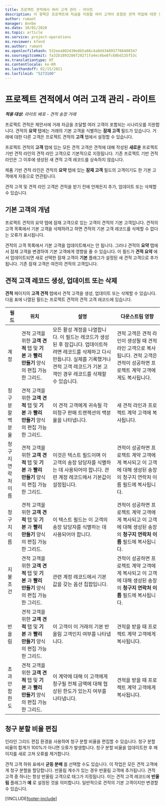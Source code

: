```yaml
---
title: 프로젝트 견적에서 여러 고객 관리 - 라이트
description: 이 항목은 프로젝트에 자금을 지원할 여러 고객이 포함된 견적 작업에 대한 정보를 제공합니다. (Sales)
author: rumant
manager: Annbe
ms.date: 10/01/2020
ms.topic: article
ms.service: project-operations
ms.reviewer: kfend
ms.author: rumant
ms.openlocfilehash: 532eea802430e8b5a66c4a0d4348937708400347
ms.sourcegitcommit: fa32b1893286f20271fa4ec4be8fc68bd135f53c
ms.translationtype: HT
ms.contentlocale: ko-KR
ms.lasthandoff: 02/15/2021
ms.locfileid: "5273100"
---
```

# <a name="manage-multiple-customers-on-project-quotes---lite"></a>프로젝트 견적에서 여러 고객 관리 - 라이트

_**적용 대상:** 라이트 배포 - 견적 송장 거래_

프로젝트 견적은 제안서에 거래 자금을 조달할 여러 고객이 포함되는 시나리오를 지원합니다. 견적의 **요약** 탭에는 거래의 기본 고객을 식별하는 **잠재 고객** 필드가 있습니다. 거래에 대한 다른 고객은 프로젝트 견적의 **고객** 탭에서 설정할 수 있습니다.

프로젝트 견적의 **고객** 탭에 있는 모든 견적 고객은 견적에 대해 작성된 **새로운** 프로젝트 기반 견적 라인의 견적 라인 고객으로 기본적으로 지정됩니다. 기존 프로젝트 기반 견적 라인은 그 이후에 생성된 새 견적 고객 레코드를 상속하지 않습니다.

제품 기반 견적 라인은 견적의 **요약** 탭에 있는 **잠재 고객** 필드의 고객이기도 한 기본 고객에게 자동으로 연관됩니다.

견적 고객 및 견적 라인 고객은 견적을 받기 전에 언제든지 추가, 업데이트 또는 삭제할 수 있습니다.

## <a name="concept-of-a-primary-customer"></a>기본 고객의 개념

프로젝트 견적의 요약 탭에 잠재 고객으로 있는 고객이 견적의 기본 고객입니다. 견적의 고객 목록에서 기본 고객을 삭제하려고 하면 견적의 기본 고객 레코드를 삭제할 수 없다는 오류가 표시됩니다.

견적의 고객 목록에서 기본 고객을 업데이트해서는 안 됩니다. 그러나 견적의 **요약** 탭에서 잠재 고객을 변경하여 기본 고객에게 영향을 줄 수 있습니다. 이 필드가 **견적 요약** 에서 업데이트되면 새로 선택한 잠재 고객이 **기본** 플래그가 설정된 새 견적 고객으로 추가됩니다. 기존 잠재 고객은 여전히 견적의 고객입니다.

## <a name="create-update-or-delete-a-quote-customer-record"></a>견적 고객 레코드 생성, 업데이트 또는 삭제

**견적** 페이지의 **고객 견적** 탭에서 견적 고객을 생성, 업데이트 또는 삭제할 수 있습니다. 다음 표에 나열된 필드는 프로젝트 견적의 견적 고객 레코드에 있습니다.

| **필드** | **위치** | **설명** | **다운스트림 영향** |
| --- | --- | --- | --- |
| 계정 | 견적 고객을 위한 **고객 견적** 탭 및 **기본** 과 **빨리 만들기** 양식의 편집 가능한 그리드. | 모든 활성 계정을 나열합니다. 이 필드는 레코드가 생성된 후 잠깁니다. 업데이트하려면 레코드를 삭제하고 다시 만듭니다. 실제를 기록했거나 견적 고객 레코드가 기본 고객인 경우 레코드를 삭제할 수 있습니다. | 견적 고객은 견적 라인이 생성될 때 견적 라인 고객으로 복사됩니다. 견적 고객은 견적이 성공하면 프로젝트 계약 고객에게도 복사됩니다. |
| 청구 분할 백분율 | 견적 고객을 위한 **고객 견적** 탭 및 **기본** 과 **빨리 만들기** 양식의 편집 가능한 그리드. | 이 견적 고객에게 귀속될 각 미청구 판매 트랜잭션의 백분율을 나타냅니다. | 새 견적 라인과 프로젝트 계약 고객에 복사됩니다. |
| 청구지 연락처 이름 | 견적 고객을 위한 **고객 견적** 탭 및 **기본** 과 **빨리 만들기** 양식의 편집 가능한 그리드. | 이것은 텍스트 필드이며 이 고객의 송장 담당자를 식별하는 데 사용되어야 합니다. 관련 계정 레코드에서 기본값이 설정됩니다. | 견적이 성공하면 프로젝트 계약 고객에게 복사되고 이 고객에 대해 생성된 송장의 청구지 연락처 이름 필드에 복사됩니다. |
| 청구지 이름 | 견적 고객을 위한 **고객 견적** 탭 및 **기본** 과 **빨리 만들기** 양식의 편집 가능한 그리드. | 이 텍스트 필드는 이 고객의 송장 담당자를 식별하는 데 사용되어야 합니다. | 견적이 성공하면 프로젝트 계약 고객에게 복사되고 이 고객에 대해 생성된 송장의 **청구지 연락처 이름** 필드에 복사됩니다. |
| 지불 조건 | 견적 고객을 위한 **고객 견적** 탭 및 **기본** 과 **빨리 만들기** 양식의 편집 가능한 그리드. | 관련 계정 레코드에서 기본 값을 갖는 옵션 집합입니다. | 견적이 성공하면 프로젝트 계약 고객에게 복사되고 이 고객에 대해 생성된 송장의 **청구지 연락처 이름** 필드에 복사됩니다. |
| 반올림 | 견적 고객을 위한 **고객 견적** 탭 및 **기본** 과 **빨리 만들기** 양식의 편집 가능한 그리드. | 이 고객이 이 거래의 기본 반올림 고객인지 여부를 나타냅니다. | 견적을 받을 때 프로젝트 계약 고객에게 복사됩니다. |
| 초과 안 함 한도 | 견적 고객을 위한 **고객 견적** 탭 및 **기본** 과 **빨리 만들기** 양식의 편집 가능한 그리드. | 이 계약에 대해 이 고객에게 청구될 전체 금액에 대해 협상된 한도가 있는지 여부를 나타냅니다. | 견적을 받을 때 프로젝트 계약 고객에게 복사됩니다. |

## <a name="editing-billing-split-percentages"></a>청구 분할 비율 편집

인라인 그리드 편집 환경을 사용하여 청구 분할 비율을 편집할 수 있습니다. 청구 분할 비율의 합계가 100%가 아니면 오류가 발생합니다. 청구 분할 비율을 업데이트한 후 페이지를 새로 고쳐 오류를 제거합니다.

견적 고객 하위 표에서 **균등 분배** 를 선택할 수도 있습니다. 이 작업은 모든 견적 고객에게 청구 분할을 할당합니다. 반올림 계수가 있는 경우 반올림 고객에 추가됩니다. 견적 고객 중 하나는 항상 반올림 고객으로 태그가 지정됩니다. 이는 견적 고객 레코드에 **반올림** 플래그가 **예** 로 설정된 것을 의미합니다. 일반적으로 견적의 기본 고객이지만 변경할 수 있습니다.


[!INCLUDE[footer-include](../../includes/footer-banner.md)]